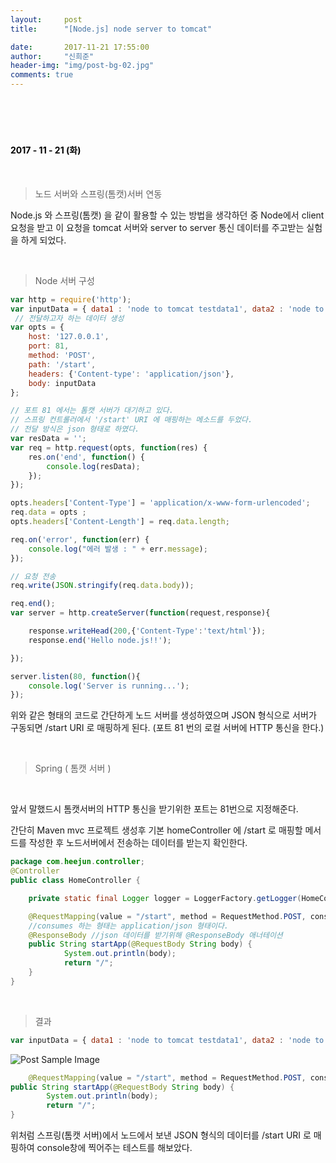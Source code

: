 ```yaml
---
layout:     post
title:      "[Node.js] node server to tomcat"

date:       2017-11-21 17:55:00
author:     "신희준"
header-img: "img/post-bg-02.jpg"
comments: true
---
```


<meta name="description" content="Spring스프링 애너테이션 Annotation정리 @Autowired,@Qualifier,@Resource,@Component,@PostConstruct,@Aspect
,@AOP,@POINTCUT,@AROUND,@ADVICE,@RequestMapping,@REPOSITORY,@SERVICE,@COMPONENT
">
<br>
<H4 style ="font-weight:bold; color:black;"> </H4>
<br>
<H4 style ="font-weight:bold; color : black">2017 - 11 - 21 (화)</H4>

<br>

> 노드 서버와 스프링(톰캣)서버 연동

Node.js 와 스프링(톰캣) 을 같이 활용할 수 있는 방법을 생각하던 중 Node에서 client 요청을 받고 이 요청을 tomcat 서버와 server to server 통신 데이터를 주고받는 실험을 하게 되었다.

<br>

> Node 서버 구성

~~~JavaScript
var http = require('http');
var inputData = { data1 : 'node to tomcat testdata1', data2 : 'node to tomcat testdata2'};
 // 전달하고자 하는 데이터 생성
var opts = {
    host: '127.0.0.1',
    port: 81,
    method: 'POST',
    path: '/start',
    headers: {'Content-type': 'application/json'},
    body: inputData
};

// 포트 81 에서는 톰캣 서버가 대기하고 있다.
// 스프링 컨트롤러에서 '/start' URI 에 매핑하는 메소드를 두었다.
// 전달 방식은 json 형태로 하였다.
var resData = '';
var req = http.request(opts, function(res) {
    res.on('end', function() {
        console.log(resData);
    });
});

opts.headers['Content-Type'] = 'application/x-www-form-urlencoded';
req.data = opts ;
opts.headers['Content-Length'] = req.data.length;

req.on('error', function(err) {
    console.log("에러 발생 : " + err.message);
});

// 요청 전송
req.write(JSON.stringify(req.data.body));

req.end();
var server = http.createServer(function(request,response){

    response.writeHead(200,{'Content-Type':'text/html'});
    response.end('Hello node.js!!');

});

server.listen(80, function(){
    console.log('Server is running...');
});
~~~

위와 같은 형태의 코드로 간단하게 노드 서버를 생성하였으며 JSON 형식으로 서버가 구동되면 /start URI 로 매핑하게 된다. (포트 81 번의 로컬 서버에 HTTP 통신을 한다.)

<br>

> Spring ( 톰캣 서버 )

<br>

앞서 말했드시 톰캣서버의 HTTP 통신을 받기위한 포트는 81번으로 지정해준다.

간단히 Maven mvc 프로젝트 생성후 기본 homeController 에 /start 로 매핑할 메서드를 작성한 후 노드서버에서 전송하는 데이터를 받는지 확인한다.

~~~java
package com.heejun.controller;
@Controller
public class HomeController {

	private static final Logger logger = LoggerFactory.getLogger(HomeController.class);

	@RequestMapping(value = "/start", method = RequestMethod.POST, consumes = "application/json")
	//consumes 하는 형태는 application/json 형태이다.
	@ResponseBody //json 데이터를 받기위해 @ResponseBody 애너테이션
	public String startApp(@RequestBody String body) {
			System.out.println(body);
			return "/";
	}
}
~~~

<br>

> 결과

~~~javascript
var inputData = { data1 : 'node to tomcat testdata1', data2 : 'node to tomcat testdata2'}; //전달하고자 하는 데이터 (node.js에서)
~~~

<img src="{{ site.baseurl }}/img/data.PNG" alt="Post Sample Image">


~~~java
	@RequestMapping(value = "/start", method = RequestMethod.POST, consumes = "application/json")
public String startApp(@RequestBody String body) {
		System.out.println(body);
		return "/";
}
~~~


위처럼 스프링(톰캣 서버)에서 노드에서 보낸 JSON 형식의 데이터를 /start URI 로 매핑하여 console창에 찍어주는 테스트를 해보았다.
